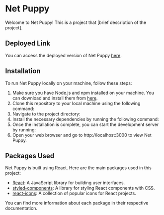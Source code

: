 # Net Puppy

Welcome to Net Puppy! This is a project that [brief description of the project].

## Deployed Link

You can access the deployed version of Net Puppy [here](#).

## Installation

To run Net Puppy locally on your machine, follow these steps:

1. Make sure you have Node.js and npm installed on your machine. You can download and install them from [here](https://nodejs.org/).
2. Clone this repository to your local machine using the following command:
3. Navigate to the project directory:
4. Install the necessary dependencies by running the following command:
5. Once the installation is complete, you can start the development server by running:
6. Open your web browser and go to http://localhost:3000 to view Net Puppy.

## Packages Used

Net Puppy is built using React. Here are the main packages used in this project:

- [React](https://reactjs.org/): A JavaScript library for building user interfaces.
- [styled-components](https://styled-components.com/): A library for styling React components with CSS.
- [react-icons](https://react-icons.github.io/react-icons/): A collection of popular icons for React projects.

You can find more information about each package in their respective documentation.

